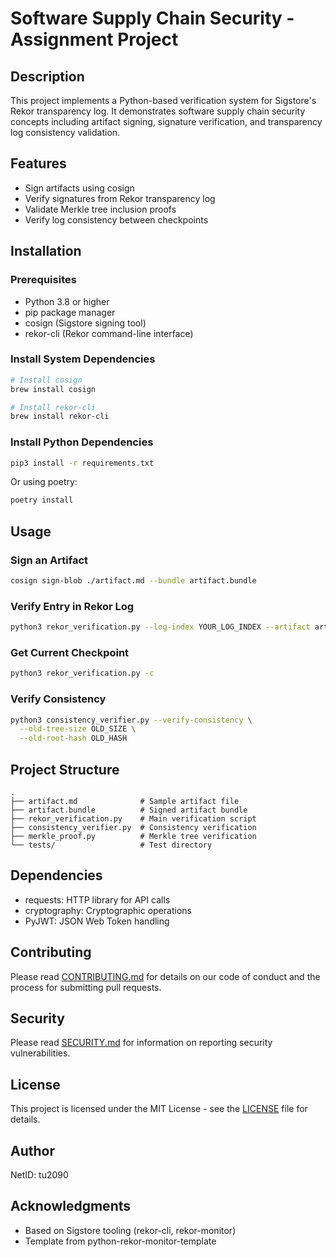 # Software Supply Chain Security - Assignment Project

## Description
This project implements a Python-based verification system for Sigstore's Rekor transparency log. It demonstrates software supply chain security concepts including artifact signing, signature verification, and transparency log consistency validation.

## Features
- Sign artifacts using cosign
- Verify signatures from Rekor transparency log
- Validate Merkle tree inclusion proofs
- Verify log consistency between checkpoints

## Installation

### Prerequisites
- Python 3.8 or higher
- pip package manager
- cosign (Sigstore signing tool)
- rekor-cli (Rekor command-line interface)

### Install System Dependencies
```bash
# Install cosign
brew install cosign

# Install rekor-cli
brew install rekor-cli
```

### Install Python Dependencies
```bash
pip3 install -r requirements.txt
```

Or using poetry:
```bash
poetry install
```

## Usage

### Sign an Artifact
```bash
cosign sign-blob ./artifact.md --bundle artifact.bundle
```

### Verify Entry in Rekor Log
```bash
python3 rekor_verification.py --log-index YOUR_LOG_INDEX --artifact artifact.md
```

### Get Current Checkpoint
```bash
python3 rekor_verification.py -c
```

### Verify Consistency
```bash
python3 consistency_verifier.py --verify-consistency \
  --old-tree-size OLD_SIZE \
  --old-root-hash OLD_HASH
```

## Project Structure
```
.
├── artifact.md              # Sample artifact file
├── artifact.bundle          # Signed artifact bundle
├── rekor_verification.py    # Main verification script
├── consistency_verifier.py  # Consistency verification
├── merkle_proof.py          # Merkle tree verification
└── tests/                   # Test directory
```

## Dependencies
- requests: HTTP library for API calls
- cryptography: Cryptographic operations
- PyJWT: JSON Web Token handling

## Contributing
Please read [CONTRIBUTING.md](CONTRIBUTING.md) for details on our code of conduct and the process for submitting pull requests.

## Security
Please read [SECURITY.md](SECURITY.md) for information on reporting security vulnerabilities.

## License
This project is licensed under the MIT License - see the [LICENSE](LICENSE) file for details.

## Author
NetID: tu2090

## Acknowledgments
- Based on Sigstore tooling (rekor-cli, rekor-monitor)
- Template from python-rekor-monitor-template
